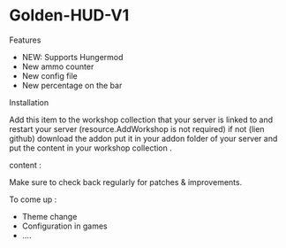 # Golden-HUD-V1

Features

- NEW: Supports Hungermod
- New ammo counter
- New config file
- New percentage on the bar

Installation

Add this item to the workshop collection that your server is linked to and restart your server (resource.AddWorkshop is not required) if not (lien github) download the addon put it in your addon folder of your server and put the content in your workshop collection .

content :

Make sure to check back regularly for patches & improvements.

To come up :

- Theme change
- Configuration in games
- ....
